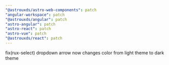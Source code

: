 ```yaml
---
"@astrouxds/astro-web-components": patch
"angular-workspace": patch
"@astrouxds/angular": patch
"astro-angular": patch
"astro-react": patch
"astro-vue": patch
"@astrouxds/react": patch
---
```


fix(rux-select) dropdown arrow now changes color from light theme to dark theme
